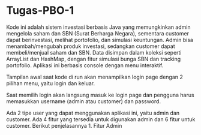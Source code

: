 # Tugas-PBO-1

Kode ini adalah sistem investasi berbasis Java yang memungkinkan admin mengelola saham dan SBN (Surat Berharga Negara), sementara customer dapat berinvestasi, melihat portofolio, dan simulasi keuntungan. Admin bisa menambah/mengubah produk investasi, sedangkan customer dapat membeli/menjual saham dan SBN. Data disimpan dalam koleksi seperti ArrayList dan HashMap, dengan fitur simulasi bunga SBN dan tracking portofolio. Aplikasi ini berbasis console dengan menu interaktif.

Tampilan awal saat kode di run akan menampilkan login page dengan 2 pilihan menu, yaitu login dan keluar. 

Saat memilih login akan langsung masuk ke login page dan pengguna harus memasukkan username (admin atau customer) dan password.

Ada 2 tipe user yang dapat menggunakan aplikasi ini, yaitu admin dan customer. Ada 4 fitur yang tersedia untuk digunakan admin dan 6 fitur untuk  customer. Berikut penjelasannya
    1. Fitur Admin
